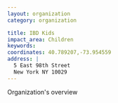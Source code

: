 ```yaml
---
layout: organization
category: organization

title: IBD Kids
impact_area: Children
keywords: 
coordinates: 40.789207,-73.954559
address: |
  5 East 98th Street
  New York NY 10029
---
```

Organization's overview
